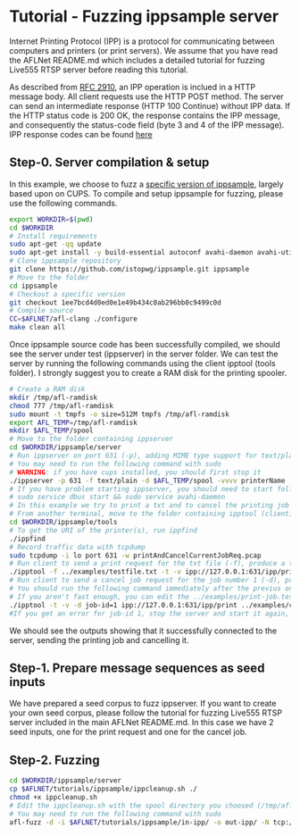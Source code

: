 # Tutorial - Fuzzing ippsample server

Internet Printing Protocol (IPP) is a protocol for communicating between computers and printers (or print servers).
We assume that you have read the AFLNet README.md which includes a detailed tutorial for fuzzing Live555 RTSP server before reading this tutorial.

As described from [RFC 2910](https://tools.ietf.org/html/rfc2910), an IPP operation is inclued in a HTTP message body.
All client requests use the HTTP POST method.
The server can send an intermediate response (HTTP 100 Continue) without IPP data. If the HTTP status code is 200 OK, the response contains the IPP message, and consequently the status-code field (byte 3 and 4 of the IPP message).
IPP response codes can be found [here](https://www.iana.org/assignments/ipp-registrations/ipp-registrations.xhtml)

## Step-0. Server compilation & setup

In this example, we choose to fuzz a [specific version of ippsample](https://github.com/istopwg/ippsample/commit/1ee7bcd4d0ed0e1e49b434c0ab296bb0c9499c0d), largely based upon on CUPS. To compile and setup ippsample for fuzzing, please use the following commands.

```bash
export WORKDIR=$(pwd)
cd $WORKDIR
# Install requirements
sudo apt-get -qq update
sudo apt-get install -y build-essential autoconf avahi-daemon avahi-utils cura-engine libavahi-client-dev libfreetype6-dev libgnutls28-dev libharfbuzz-dev libjbig2dec0-dev libjpeg-dev libmupdf-dev libnss-mdns libopenjp2-7-dev libpng-dev zlib1g-dev net-tools iputils-ping vim avahi-daemon tcpdump man curl git
# Clone ippsample repository
git clone https://github.com/istopwg/ippsample.git ippsample
# Move to the folder
cd ippsample
# Checkout a specific version
git checkout 1ee7bcd4d0ed0e1e49b434c0ab296bb0c9499c0d
# Compile source
CC=$AFLNET/afl-clang ./configure
make clean all
```

Once ippsample source code has been successfully compiled, we should see the server under test (ippserver) in the server folder. We can test the server by running the following commands using the client ipptool (tools folder).
I strongly suggest you to create a RAM disk for the printing spooler.

```bash
# Create a RAM disk
mkdir /tmp/afl-ramdisk
chmod 777 /tmp/afl-ramdisk
sudo mount -t tmpfs -o size=512M tmpfs /tmp/afl-ramdisk
export AFL_TEMP=/tmp/afl-ramdisk
mkdir $AFL_TEMP/spool
# Move to the folder containing ippserver
cd $WORKDIR/ippsample/server
# Run ippserver on port 631 (-p), adding MIME type support for text/plain (-f), spool in RAM disk (-d), with verbose output (-vvvv)
# You may need to run the following command with sudo
# WARNING: if you have cups installed, you should first stop it
./ippserver -p 631 -f text/plain -d $AFL_TEMP/spool -vvvv printerName 
# If you have problem starting ippserver, you should need to start following services:
# sudo service dbus start && sudo service avahi-daemon
# In this example we try to print a txt and to cancel the printing job
# From another terminal, move to the folder containing ipptool (client)
cd $WORKDIR/ippsample/tools
# To get the URI of the printer(s), run ippfind
./ippfind
# Record traffic data with tcpdump
sudo tcpdump -i lo port 631 -w printAndCancelCurrentJobReq.pcap
# Run client to send a print request for the txt file (-f), produce a test report (-t), verbose output (-v), followed by the URI of the printer
./ipptool -f ../examples/testfile.txt -t -v ipp://127.0.0.1:631/ipp/print ../examples/print-job.test 
# Run client to send a cancel job request for the job number 1 (-d), produce a test report (-t), verbose output (-v), followed by the URI of the printer
# You should run the following command immediately after the previus one
# If you aren't fast enough, you can edit the ../examples/print-job.test file to print more copies, for example 100: ATTR integer copies 100
./ipptool -t -v -d job-id=1 ipp://127.0.0.1:631/ipp/print ../examples/cancel-job.test
#If you get an error for job-id 1, stop the server and start it again, or change the job-id value in -d.
```

We should see the outputs showing that it successfully connected to the server, sending the printing job and cancelling it.

## Step-1. Prepare message sequences as seed inputs

We have prepared a seed corpus to fuzz ippserver. If you want to create your own seed corpus, please follow the tutorial for fuzzing Live555 RTSP server included in the main AFLNet README.md.
In this case we have 2 seed inputs, one for the print request and one for the cancel job.

## Step-2. Fuzzing

```bash
cd $WORKDIR/ippsample/server
cp $AFLNET/tutorials/ippsample/ippcleanup.sh ./
chmod +x ippcleanup.sh
# Edit the ippcleanup.sh with the spool directory you choosed (/tmp/afl-ramdisk/spool in this case)
# You may need to run the following command with sudo
afl-fuzz -d -i $AFLNET/tutorials/ippsample/in-ipp/ -o out-ipp/ -N tcp://127.0.0.1/631 -x $AFLNET/tutorials/ippsample/ipp.dict -P IPP -D 100000 -t 2000 -q 3 -s 3 -E -K -R -m 150 -c ippcleanup.sh ./ippserver -p 631 -f text/plain -d /tmp/afl-ramdisk/spool printerName
```